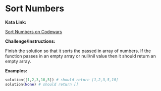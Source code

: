 # Sort Numbers

**Kata Link:** 

[Sort Numbers on Codewars](https://www.codewars.com/kata/5174a4c0f2769dd8b1000003/train/python)

**Challenge/Instructions:**

Finish the solution so that it sorts the passed in array of numbers. If the function passes in an empty array or null/nil value then it should return an empty array.

**Examples:**

```python
solution([1,2,3,10,5]) # should return [1,2,3,5,10]
solution(None) # should return []
